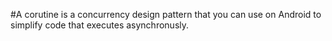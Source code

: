 #A corutine is a concurrency design pattern that you can use on Android to simplify code that executes asynchronusly.      
